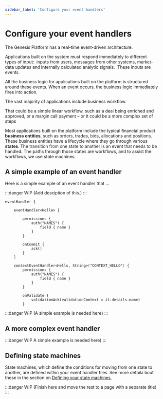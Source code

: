 ```yaml
---
sidebar_label: 'Configure your event handlers'
---
```


# Configure your event handlers

The Genesis Platform has a real-time event-driven architecture.

Applications built on the system must respond immediately to different types of input:  inputs from users, messages from other systems, market-data updates and internally calculated analytic signals.  These inputs are events.

All the business logic for applications built on the platform is structured around these events. When an event occurs, the business logic immediately fires into action.

The vast majority of applications include business workflow.

That could be a simple linear workflow, such as a deal being enriched and approved, or a margin call payment – or it could be a more complex set of steps

Most applications built on the platform include the typical financial product **business entities**, such as orders, trades, bids, allocations and positions. These business entities have a lifecycle where they go through various **states**. The transition from one state to another is an event that needs to be handled. The paths through those states are workflows, and to assist the workflows, we use state machines.

## A simple example of an event handler
Here is a simple example of an event handler that ...

:::danger WIP
(Add desciption of this.)
:::

```
eventHandler {

    eventHandler<Hello> {

        permissions {
            auth("NAMES") {
                field { name }
            }
        }

        onCommit {
            ack()
        }
    }

    contextEventHandler<Hello, String>("CONTEXT_HELLO") {
        permissions {
            auth("NAMES") {
                field { name }
            }
        }

        onValidate {
            validationAck(validationContext = it.details.name)
        }
```
:::danger WIP
(A simple example is needed here)
:::

## A more complex event handler
:::danger WIP
A simple example is needed here)
:::

## Defining state machines
State machines, which define the conditions for moving from one state to another, are defined within your event handler files. See more detaila bout these in the section on [Defining your state machines](/v1/docs/define-your-states),

:::danger WIP
(Finish here and move the rest to a page with a separate title)
:::
